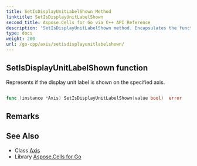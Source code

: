 ```yaml
---
title: SetIsDisplayUnitLabelShown Method 
linktitle: SetIsDisplayUnitLabelShown
second_title: Aspose.Cells for Go via C++ API Reference
description: 'SetIsDisplayUnitLabelShown method. Encapsulates the function that represents setisdisplayunitlabelshown in Go.'
type: docs
weight: 200
url: /go-cpp/axis/setisdisplayunitlabelshown/
---
```


## SetIsDisplayUnitLabelShown function

Represents if the display unit label is shown on the specified axis.

```go

func (instance *Axis) SetIsDisplayUnitLabelShown(value bool)  error

```

## Remarks


## See Also

* Class [Axis](../)
* Library [Aspose.Cells for Go](../../)
